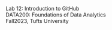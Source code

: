 Lab 12: Introduction to GitHub <br>
DATA200: Foundations of Data Analytics <br>
Fall2023, Tufts University
